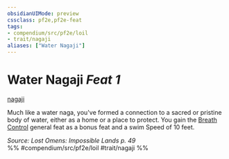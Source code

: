 ```yaml
---
obsidianUIMode: preview
cssclass: pf2e,pf2e-feat
tags:
- compendium/src/pf2e/loil
- trait/nagaji
aliases: ["Water Nagaji"]
---
```

# Water Nagaji  *Feat 1*  
[nagaji](/rules/traits/nagaji-loil.md)  


Much like a water naga, you've formed a connection to a sacred or pristine body of water, either as a home or a place to protect. You gain the [Breath Control](/compendium/feats/breath-control.md) general feat as a bonus feat and a swim Speed of 10 feet.

*Source: Lost Omens: Impossible Lands p. 49*  
%% #compendium/src/pf2e/loil #trait/nagaji %%